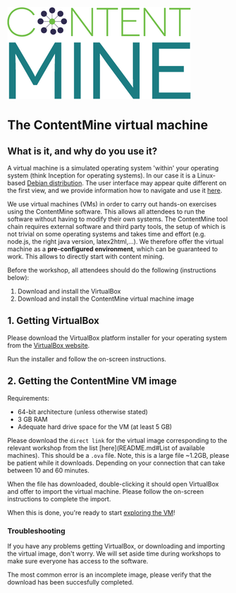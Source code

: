 ![ContentMine logo](https://github.com/ContentMine/assets/blob/master/png/Content_mine(small).png)

# The ContentMine virtual machine

## What is it, and why do you use it?

A virtual machine is a simulated operating system 'within' your operating system (think Inception for operating systems). In our case it is a Linux-based [Debian distribution](https://www.debian.org/). The user interface may appear quite different on the first view, and we provide information how to navigate and use it [here](using_contentmine_vm.md).

We use virtual machines (VMs) in order to carry out hands-on exercises using the ContentMine software. This allows all attendees to run the software without having to modify their own systems. The ContentMine tool chain requires external software and third party tools, the setup of which is not trivial on some operating systems and takes time and effort (e.g. node.js, the right java version, latex2html,...). We therefore offer the virtual machine as a **pre-configured environment**, which can be guaranteed to work. This allows to directly start with content mining.

Before the workshop, all attendees should do the following (instructions below):

1. Download and install the VirtualBox
2. Download and install the ContentMine virtual machine image

## 1. Getting VirtualBox

Please download the VirtualBox platform installer for your operating system from the [VirtualBox website](https://www.virtualbox.org/wiki/Downloads).

Run the installer and follow the on-screen instructions.

## 2. Getting the ContentMine VM image

Requirements:
* 64-bit architecture (unless otherwise stated)
* 3 GB RAM
* Adequate hard drive space for the VM (at least 5 GB)

Please download the `direct link` for the virtual image corresponding to the relevant workshop from the list [here](README.md#List of available machines). This should be a `.ova` file. Note, this is a large file ~1.2GB, please be patient while it downloads. Depending on your connection that can take between 10 and 60 minutes.

When the file has downloaded, double-clicking it should open VirtualBox and offer to import the virtual machine. Please follow the on-screen instructions to complete the import.

When this is done, you're ready to start [exploring the VM](using_contentmine_vm.md)!

### Troubleshooting

If you have any problems getting VirtualBox, or downloading and importing the virtual image, don't worry. We will set aside time during workshops to make sure everyone has access to the software.

The most common error is an incomplete image, please verify that the download has been succesfully completed.